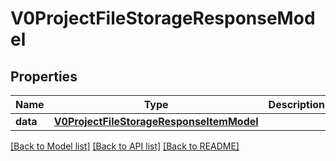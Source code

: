 # V0ProjectFileStorageResponseModel

## Properties
Name | Type | Description | Notes
------------ | ------------- | ------------- | -------------
**data** | [**V0ProjectFileStorageResponseItemModel**](V0ProjectFileStorageResponseItemModel.md) |  | [optional] 

[[Back to Model list]](../README.md#documentation-for-models) [[Back to API list]](../README.md#documentation-for-api-endpoints) [[Back to README]](../README.md)


